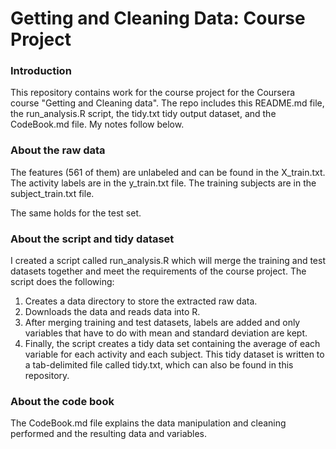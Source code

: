 # Getting and Cleaning Data: Course Project

### Introduction
This repository contains work for the course project for the Coursera course "Getting and Cleaning data".  The repo includes this README.md file, the run_analysis.R script, the tidy.txt tidy output dataset, and the CodeBook.md file. My notes follow below.

### About the raw data
The features (561 of them) are unlabeled and can be found in the X_train.txt.
The activity labels are in the y_train.txt file.
The training subjects are in the subject_train.txt file.

The same holds for the test set.

### About the script and tidy dataset
I created a script called run_analysis.R which will merge the training and test datasets together and meet the requirements of the course project. The script does the following:

1. Creates a data directory to store the extracted raw data.
2. Downloads the data and reads data into R.
3. After merging training and test datasets, labels are added and only variables that have to do with mean and standard deviation are kept.
4. Finally, the script creates a tidy data set containing the average of each variable for each activity and each subject. This tidy dataset is written to a tab-delimited file called tidy.txt, which can also be found in this repository.

### About the code book
The CodeBook.md file explains the data manipulation and cleaning performed and the resulting data and variables.
